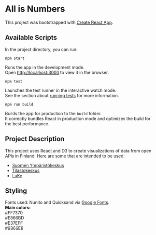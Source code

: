 # All is Numbers

This project was bootstrapped with [Create React App](https://github.com/facebook/create-react-app).

## Available Scripts

In the project directory, you can run:

`npm start`

Runs the app in the development mode.<br>
Open [http://localhost:3000](http://localhost:3000) to view it in the browser.

`npm test`

Launches the test runner in the interactive watch mode.<br>
See the section about [running tests](https://facebook.github.io/create-react-app/docs/running-tests) for more information.

`npm run build`

Builds the app for production to the `build` folder.<br>
It correctly bundles React in production mode and optimizes the build for the best performance.

## Project Description
This project uses React and D3 to create visualizations of data from open APIs in Finland. Here are some that are intended to be used:
- [Suomen Ympäristökeskus](https://www.syke.fi/fi-FI/Avoin_tieto/Avoimet_rajapinnat#OData-rajapinnat)
- [Tilastokeskus](https://pxnet2.stat.fi/PXWeb/pxweb/fi/StatFin/)
- [LuKe](http://statdb.luke.fi/PXWeb/pxweb/fi/LUKE/LUKE__04%20Metsa__06%20Metsavarat/?tablelist=true)

## Styling
Fonts used: Nunito and Quicksand via [Google Fonts](https://fonts.google.com/).  
**Main colors:**  
#FF7370  
#E866BD  
#E37EFF  
#9866E8  

